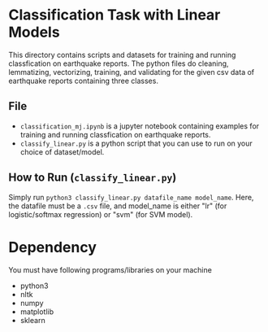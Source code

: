 # Classification Task with Linear Models

This directory contains scripts and datasets for training and running classfication on earthquake reports.
The python files do cleaning, lemmatizing, vectorizing, training, and validating for the given csv data of earthquake reports containing three classes.

## File
- `classification_mj.ipynb` is a jupyter notebook containing examples for training and running classfication on earthquake reports.
- `classify_linear.py` is a python script that you can use to run on your choice of dataset/model.

## How to Run (`classify_linear.py`)
Simply run `python3 classify_linear.py datafile_name model_name`.
Here, the datafile must be a `.csv` file, and model_name is either "lr" (for logistic/softmax regression) or "svm" (for SVM model).


# Dependency
You must have following programs/libraries on your machine
- python3
- nltk
- numpy
- matplotlib
- sklearn
